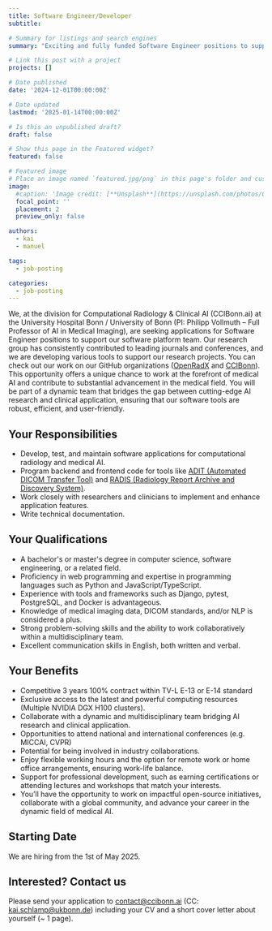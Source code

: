 ```yaml
---
title: Software Engineer/Developer
subtitle:

# Summary for listings and search engines
summary: "Exciting and fully funded Software Engineer positions to support our research projects in the division for Computational Radiology & Clinical AI (CCIBonn.ai) at the University Hospital Bonn / University of Bonn (PI: Philipp Vollmuth – Full Professor for AI in Medical Imaging). If you’re passionate about software engineering in the medical field, check out our job description and contact us via contact@ccibonn.ai (CC: kai.schlamp@ukbonn.de) including your CV and a short cover letter about yourself (~ 1 page)."

# Link this post with a project
projects: []

# Date published
date: '2024-12-01T00:00:00Z'

# Date updated
lastmod: '2025-01-14T00:00:00Z'

# Is this an unpublished draft?
draft: false

# Show this page in the Featured widget?
featured: false

# Featured image
# Place an image named `featured.jpg/png` in this page's folder and customize its options here.
image:
  #caption: 'Image credit: [**Unsplash**](https://unsplash.com/photos/CpkOjOcXdUY)'
  focal_point: ''
  placement: 2
  preview_only: false

authors:
  - kai
  - manuel

tags:
  - job-posting

categories:
  - job-posting
---
```


We, at the division for Computational Radiology & Clinical AI (CCIBonn.ai) at the University Hospital Bonn / University of Bonn (PI: Philipp Vollmuth – Full Professor of AI in Medical Imaging), are seeking applications for Software Engineer positions to support our software platform team. Our research group has consistently contributed to leading journals and conferences, and we are developing various tools to support our research projects. You can check out our work on our GitHub organizations ([OpenRadX](https://github.com/openradx) and [CCIBonn](https://github.com/CCI-Bonn)). This opportunity offers a unique chance to work at the forefront of medical AI and contribute to substantial advancement in the medical field. You will be part of a dynamic team that bridges the gap between cutting-edge AI research and clinical application, ensuring that our software tools are robust, efficient, and user-friendly.

## Your Responsibilities
-	Develop, test, and maintain software applications for computational radiology and medical AI.
-	Program backend and frontend code for tools like [ADIT (Automated DICOM Transfer Tool)](https://github.com/openradx/adit) and [RADIS (Radiology Report Archive and Discovery System)](https://github.com/openradx/radis).
-	Work closely with researchers and clinicians to implement and enhance application features.
-	Write technical documentation.

## Your Qualifications
-	A bachelor's or master's degree in computer science, software engineering, or a related field.
-	Proficiency in web programming and expertise in programming languages such as Python and JavaScript/TypeScript.
-	Experience with tools and frameworks such as Django, pytest, PostgreSQL, and Docker is advantageous.
-	Knowledge of medical imaging data, DICOM standards, and/or NLP is considered a plus.
-	Strong problem-solving skills and the ability to work collaboratively within a multidisciplinary team.
-	Excellent communication skills in English, both written and verbal.

## Your Benefits
-	Competitive 3 years 100% contract within TV-L E-13 or E-14 standard
-	Exclusive access to the latest and powerful computing resources (Multiple NVIDIA DGX H100 clusters). 
-	Collaborate with a dynamic and multidisciplinary team bridging AI research and clinical application.
-	Opportunities to attend national and international conferences (e.g. MICCAI, CVPR)
- Potential for being involved in industry collaborations.
- Enjoy flexible working hours and the option for remote work or home office arrangements, ensuring work-life balance.
- Support for professional development, such as earning certifications or attending lectures and workshops that match your interests.
- You’ll have the opportunity to work on impactful open-source initiatives, collaborate with a global community, and advance your career in the dynamic field of medical AI.

## Starting Date
We are hiring from the 1st of May 2025.

## Interested? Contact us
Please send your application to contact@ccibonn.ai (CC: kai.schlamp@ukbonn.de) including your CV and a short cover letter about yourself (~ 1 page).
